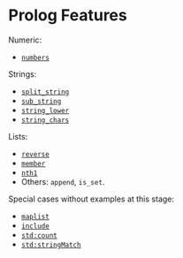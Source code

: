 # Prolog Features

Numeric:

* [`numbers`](numbers.pl)

Strings:

* [`split_string`](split.pl)
* [`sub_string`](sub_string.pl)
* [`string_lower`](string_lower.pl)
* [`string_chars`](string_chars.pl)

Lists:

* [`reverse`](reverse.pl)
* [`member`](member.pl)
* [`nth1`](nth1.pl)
* Others: `append`, `is_set`.

Special cases without examples at this stage:

* [`maplist`](https://github.com/semaj/hammurabi/blob/16b253ebd8e2768f9295439bf70e2d50954fba73/prolog/static/chrome.pl#L454)
* [`include`](https://github.com/semaj/hammurabi/blob/16b253ebd8e2768f9295439bf70e2d50954fba73/prolog/static/std.pl#L34)
* [`std:count`](https://github.com/semaj/hammurabi/blob/16b253ebd8e2768f9295439bf70e2d50954fba73/prolog/static/std.pl#L33-L34)
* [`std:stringMatch`](https://github.com/semaj/hammurabi/blob/16b253ebd8e2768f9295439bf70e2d50954fba73/prolog/static/std.pl#L47-L62)
